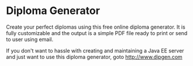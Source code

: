 <h1>Diploma Generator</h1>

<p>Create your perfect diplomas using this free online diploma
	generator. It is fully customizable and the output is a simple PDF file
	ready to print or send to user using email.</p>

<p>
	If you don't want to hassle with creating and maintaining a Java EE
	server and just want to use this diploma generator, goto <a
		href="http://www.dipgen.com" target="_blank">http://www.dipgen.com</a>
</p>
